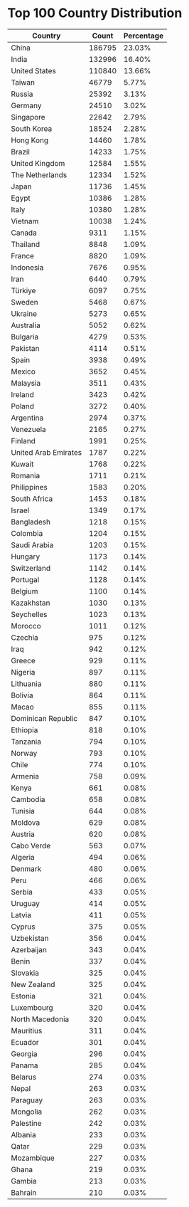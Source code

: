 # Top 100 Country Distribution
| Country | Count | Percentage |
|----|----|----|
| China | 186795 | 23.03% |
| India | 132996 | 16.40% |
| United States | 110840 | 13.66% |
| Taiwan | 46779 | 5.77% |
| Russia | 25392 | 3.13% |
| Germany | 24510 | 3.02% |
| Singapore | 22642 | 2.79% |
| South Korea | 18524 | 2.28% |
| Hong Kong | 14460 | 1.78% |
| Brazil | 14233 | 1.75% |
| United Kingdom | 12584 | 1.55% |
| The Netherlands | 12334 | 1.52% |
| Japan | 11736 | 1.45% |
| Egypt | 10386 | 1.28% |
| Italy | 10380 | 1.28% |
| Vietnam | 10038 | 1.24% |
| Canada | 9311 | 1.15% |
| Thailand | 8848 | 1.09% |
| France | 8820 | 1.09% |
| Indonesia | 7676 | 0.95% |
| Iran | 6440 | 0.79% |
| Türkiye | 6097 | 0.75% |
| Sweden | 5468 | 0.67% |
| Ukraine | 5273 | 0.65% |
| Australia | 5052 | 0.62% |
| Bulgaria | 4279 | 0.53% |
| Pakistan | 4114 | 0.51% |
| Spain | 3938 | 0.49% |
| Mexico | 3652 | 0.45% |
| Malaysia | 3511 | 0.43% |
| Ireland | 3423 | 0.42% |
| Poland | 3272 | 0.40% |
| Argentina | 2974 | 0.37% |
| Venezuela | 2165 | 0.27% |
| Finland | 1991 | 0.25% |
| United Arab Emirates | 1787 | 0.22% |
| Kuwait | 1768 | 0.22% |
| Romania | 1711 | 0.21% |
| Philippines | 1583 | 0.20% |
| South Africa | 1453 | 0.18% |
| Israel | 1349 | 0.17% |
| Bangladesh | 1218 | 0.15% |
| Colombia | 1204 | 0.15% |
| Saudi Arabia | 1203 | 0.15% |
| Hungary | 1173 | 0.14% |
| Switzerland | 1142 | 0.14% |
| Portugal | 1128 | 0.14% |
| Belgium | 1100 | 0.14% |
| Kazakhstan | 1030 | 0.13% |
| Seychelles | 1023 | 0.13% |
| Morocco | 1011 | 0.12% |
| Czechia | 975 | 0.12% |
| Iraq | 942 | 0.12% |
| Greece | 929 | 0.11% |
| Nigeria | 897 | 0.11% |
| Lithuania | 880 | 0.11% |
| Bolivia | 864 | 0.11% |
| Macao | 855 | 0.11% |
| Dominican Republic | 847 | 0.10% |
| Ethiopia | 818 | 0.10% |
| Tanzania | 794 | 0.10% |
| Norway | 793 | 0.10% |
| Chile | 774 | 0.10% |
| Armenia | 758 | 0.09% |
| Kenya | 661 | 0.08% |
| Cambodia | 658 | 0.08% |
| Tunisia | 644 | 0.08% |
| Moldova | 629 | 0.08% |
| Austria | 620 | 0.08% |
| Cabo Verde | 563 | 0.07% |
| Algeria | 494 | 0.06% |
| Denmark | 480 | 0.06% |
| Peru | 466 | 0.06% |
| Serbia | 433 | 0.05% |
| Uruguay | 414 | 0.05% |
| Latvia | 411 | 0.05% |
| Cyprus | 375 | 0.05% |
| Uzbekistan | 356 | 0.04% |
| Azerbaijan | 343 | 0.04% |
| Benin | 337 | 0.04% |
| Slovakia | 325 | 0.04% |
| New Zealand | 325 | 0.04% |
| Estonia | 321 | 0.04% |
| Luxembourg | 320 | 0.04% |
| North Macedonia | 320 | 0.04% |
| Mauritius | 311 | 0.04% |
| Ecuador | 301 | 0.04% |
| Georgia | 296 | 0.04% |
| Panama | 285 | 0.04% |
| Belarus | 274 | 0.03% |
| Nepal | 263 | 0.03% |
| Paraguay | 263 | 0.03% |
| Mongolia | 262 | 0.03% |
| Palestine | 242 | 0.03% |
| Albania | 233 | 0.03% |
| Qatar | 229 | 0.03% |
| Mozambique | 227 | 0.03% |
| Ghana | 219 | 0.03% |
| Gambia | 213 | 0.03% |
| Bahrain | 210 | 0.03% |
